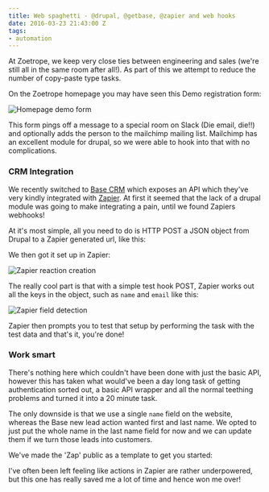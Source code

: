 ```yaml
---
title: Web spaghetti - @drupal, @getbase, @zapier and web hooks
date: 2016-03-23 21:43:00 Z
tags:
- automation
---
```


At Zoetrope, we keep very close ties between engineering and sales (we're still all in the same room after all!). As part of this we attempt to reduce the number of copy-paste type tasks.

On the Zoetrope homepage you may have seen this Demo registration form:

![Homepage demo form](https://i.imgur.com/20AgEUW.png)

This form pings off a message to a special room on Slack (Die email, die!!) and optionally adds the person to the mailchimp mailing list. Mailchimp has an excellent module for drupal, so we were able to hook into that with no complications.

### CRM Integration

We recently switched to [Base CRM](https://getbase.com/) which exposes an API which they've very kindly integrated with [Zapier](https://zapier.com/). At first it seemed that the lack of a drupal module was going to make integrating a pain, until we found Zapiers webhooks!

At it's most simple, all you need to do is HTTP POST a JSON object from Drupal to a Zapier generated url, like this:

We then got it set up in Zapier:

![Zapier reaction creation](https://i.imgur.com/GH94sEo.png)

The really cool part is that with a simple test hook POST, Zapier works out all the keys in the object, such as `name` and `email` like this:

![Zapier field detection](http://i.imgur.com/pAGSuK3.png)

Zapier then prompts you to test that setup by performing the task with the test data and that's it, you're done!

### Work smart

There's nothing here which couldn't have been done with just the basic API, however this has taken what would've been a day long task of getting authentication sorted out, a basic API wrapper and all the normal teething problems and turned it into a 20 minute task.

The only downside is that we use a single `name` field on the website, whereas the Base new lead action wanted first and last name. We opted to just put the whole name in the last name field for now and we can update them if we turn those leads into customers.

We've made the 'Zap' public as a template to get you started:

I've often been left feeling like actions in Zapier are rather underpowered, but this one has really saved me a lot of time and hence won me over!
